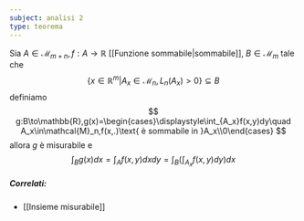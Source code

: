```yaml
---
subject: analisi 2
type: teorema
---
```

Sia $A\in\mathcal{M}_{m+n},f:A\to\mathbb{R}$ [[Funzione sommabile|sommabile]], $B\in\mathcal{M}_m$ tale che 
$$
\{x\in\mathbb{R}^m|A_x\in\mathcal{M}_n,L_n(A_x)>0\}\subseteq B
$$
definiamo 
$$
g:B\to\mathbb{R},g(x)=\begin{cases}\displaystyle\int_{A_x}f(x,y)dy\quad A_x\in\mathcal{M}_n,f(x,.)\text{ è sommabile in }A_x\\0\end{cases}
$$
allora $g$ è misurabile e 
$$
\int_Bg(x)dx=\int_Af(x,y)dxdy=\int_B\left(\int_{A_x}f(x,y)dy\right)dx
$$

##### Correlati:
* [[Insieme misurabile]]